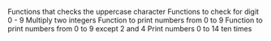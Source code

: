 Functions that checks the uppercase character
Functions to check for digit 0 - 9
Multiply two integers
Function to print numbers from 0 to 9
Function to print numbers from 0 to 9 except 2 and 4
Print numbers 0 to 14 ten times
